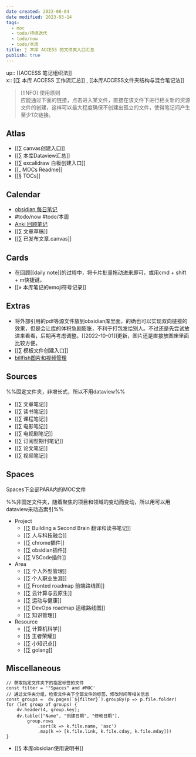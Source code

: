 ```yaml
---
date created: 2022-08-04
date modified: 2023-03-14
tags:
  - moc
  - todo/持续迭代
  - todo/now
  - todo/本周
title: ∑ 本库 ACCESS 的文件夹入口汇总
publish: true
---
```

up:: [[ACCESS 笔记组织法]]  
x:: [[∑ 本库 ACCESS 工作流汇总]] , [[本库ACCESS文件夹结构与混合笔记法]]  

>[!INFO] 使用原则  
> 应能通过下面的链接，点击进入某文件，直接在该文件下进行相关新的资源文件的创建，这样可以最大程度确保不创建出孤立的文件，使得笔记间产生至少1次链接。

## Atlas

- [[∑ canvas创建入口]]
- [[∑ 本库Dataview汇总]]
- [[∑ excalidraw 白板创建入口]]
- [[_ MOCs Readme]]
- [[§ TOCs]]

## Calendar

- [obsidian 每日笔记](obsidian://advanced-uri?daily=true&mode=append)
- #todo/now #todo/本周
- [Anki 回顾笔记](obsidian://advanced-uri?vault=knowledge-garden&commandid=obsidian-spaced-repetition%253Asrs-note-review-open-note)
- [[∑ 文章草稿]]
- [[∑ 已发布文章.canvas]]

## Cards

- 在回顾[[daily note]]的过程中，将卡片批量拖动进来即可，或用cmd + shift + m快捷键。
- [[» 本库笔记的emoji符号记录]]

## Extras

- 将外部引用的pdf等源文件放到obsidian库里面，的确也可以实现双向链接的效果，但是会让库的体积急剧膨胀，不利于打包发给别人。不过还是先尝试放进来看看，后期再考虑调整。[[2022-10-01]]更新，图片还是直接放图床里面比较方便。
- [[∑ 模板文件创建入口]]
- [billfish图片和视频管理](billfish://)

## Sources

%%固定文件夹，非增长式，所以不用dataview%%

- [[∑ 文章笔记]]
- [[∑ 读书笔记]]
- [[∑ 课程笔记]]
- [[∑ 电影笔记]]
- [[∑ 电视剧笔记]]
- [[∑ 订阅型期刊笔记]]
- [[∑ 论文笔记]]
- [[∑ 视频笔记]]

## Spaces

Spaces下全部PARA内的MOC文件

%%非固定文件夹，随着聚焦的项目和领域的变动而变动，所以用可以用dataview来动态索引%%

- Project
	- [[∑ Building a Second Brain 翻译和读书笔记]]
	- [[∑ 人与科技融合]]
	- [[∑ chrome插件]]
	- [[∑ obsidian插件]]
	- [[∑ VSCode插件]]
- Area
	- [[∑ 个人外型管理]]
	- [[∑ 个人职业生涯]]
	- [[∑ Fronted roadmap 前端路线图]]
	- [[∑ 云计算与云原生]]
	- [[∑ 运动与健康]]
	- [[∑ DevOps roadmap 运维路线图]]
	- [[∑ 知识管理]]
- Resource
	- [[∑ 计算机科学]]
	- [[§ 王者荣耀]]
	- [[∑ 小知识点]]
	- [[∑ golang]]

## Miscellaneous

```dataviewjs
// 获取指定文件夹下的指定标签的文件
const filter = '"Spaces" and #MOC'
// 通过文件夹分组，检索文件夹下全部文件的标签、修改时间等相关信息
const groups =  dv.pages(`${filter}`).groupBy(p => p.file.folder)
for (let group of groups) {
	dv.header(4, group.key);
	dv.table(["Name", "创建日期", "修改日期"],
		group.rows
			.sort(k => k.file.name, 'asc')
			.map(k => [k.file.link, k.file.cday, k.file.mday]))
}
```

- [[§ 本库obsidian使用说明书]]
